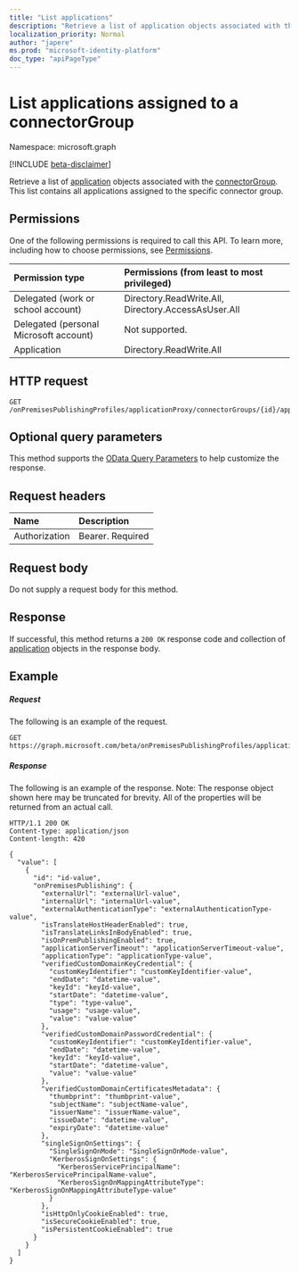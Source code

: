 ```yaml
---
title: "List applications"
description: "Retrieve a list of application objects associated with the connectorGroup."
localization_priority: Normal
author: "japere"
ms.prod: "microsoft-identity-platform"
doc_type: "apiPageType"
---
```


# List applications assigned to a connectorGroup

Namespace: microsoft.graph

[!INCLUDE [beta-disclaimer](../../includes/beta-disclaimer.md)]

Retrieve a list of [application](../resources/application.md) objects associated with the [connectorGroup](../resources/connectorgroup.md). This list contains all applications assigned to the specific connector group.

## Permissions
One of the following permissions is required to call this API. To learn more, including how to choose permissions, see [Permissions](/graph/permissions-reference).

|Permission type      | Permissions (from least to most privileged)              |
|:--------------------|:---------------------------------------------------------|
|Delegated (work or school account) | Directory.ReadWrite.All, Directory.AccessAsUser.All    |
|Delegated (personal Microsoft account) | Not supported.    |
|Application | Directory.ReadWrite.All |

## HTTP request
<!-- { "blockType": "ignored" } -->
```http
GET /onPremisesPublishingProfiles/applicationProxy/connectorGroups/{id}/applications
```
## Optional query parameters
This method supports the [OData Query Parameters](https://developer.microsoft.com/graph/docs/concepts/query_parameters) to help customize the response.

## Request headers
| Name      |Description|
|:----------|:----------|
| Authorization  | Bearer. Required|

## Request body
Do not supply a request body for this method.

## Response

If successful, this method returns a `200 OK` response code and collection of [application](../resources/application.md) objects in the response body.

## Example
##### Request
The following is an example of the request.
<!-- {
  "blockType": "request",
  "name": "get_applications"
}-->
```http
GET https://graph.microsoft.com/beta/onPremisesPublishingProfiles/applicationProxy/connectorGroups/{id}/applications
```
##### Response
The following is an example of the response. Note: The response object shown here may be truncated for brevity. All of the properties will be returned from an actual call.
<!-- {
  "blockType": "response",
  "truncated": true,
  "@odata.type": "microsoft.graph.application",
  "isCollection": true
} -->
```http
HTTP/1.1 200 OK
Content-type: application/json
Content-length: 420

{
  "value": [
    {
      "id": "id-value",
      "onPremisesPublishing": {
        "externalUrl": "externalUrl-value",
        "internalUrl": "internalUrl-value",
        "externalAuthenticationType": "externalAuthenticationType-value",
        "isTranslateHostHeaderEnabled": true,
        "isTranslateLinksInBodyEnabled": true,
        "isOnPremPublishingEnabled": true,
        "applicationServerTimeout": "applicationServerTimeout-value",
        "applicationType": "applicationType-value",
        "verifiedCustomDomainKeyCredential": {
          "customKeyIdentifier": "customKeyIdentifier-value",
          "endDate": "datetime-value",
          "keyId": "keyId-value",
          "startDate": "datetime-value",
          "type": "type-value",
          "usage": "usage-value",
          "value": "value-value"
        },
        "verifiedCustomDomainPasswordCredential": {
          "customKeyIdentifier": "customKeyIdentifier-value",
          "endDate": "datetime-value",
          "keyId": "keyId-value",
          "startDate": "datetime-value",
          "value": "value-value"
        },
        "verifiedCustomDomainCertificatesMetadata": {
          "thumbprint": "thumbprint-value",
          "subjectName": "subjectName-value",
          "issuerName": "issuerName-value",
          "issueDate": "datetime-value",
          "expiryDate": "datetime-value"
        },
        "singleSignOnSettings": {
          "SingleSignOnMode": "SingleSignOnMode-value",
          "KerberosSignOnSettings": {
            "KerberosServicePrincipalName": "KerberosServicePrincipalName-value",
            "KerberosSignOnMappingAttributeType": "KerberosSignOnMappingAttributeType-value"
          }
        },
        "isHttpOnlyCookieEnabled": true,
        "isSecureCookieEnabled": true,
        "isPersistentCookieEnabled": true
      }
    }
  ]
}
```

<!-- uuid: 8fcb5dbc-d5aa-4681-8e31-b001d5168d79
2015-10-25 14:57:30 UTC -->
<!--
{
  "type": "#page.annotation",
  "description": "List applications",
  "keywords": "",
  "section": "documentation",
  "tocPath": "",
  "suppressions": []
}
-->
